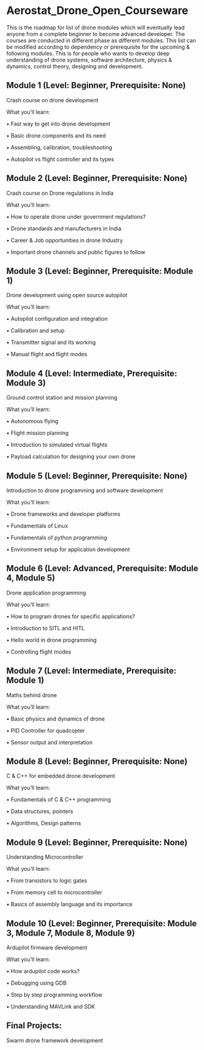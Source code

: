 # Aerostat_Drone_Open_Courseware
This is the roadmap for list of drone modules which will eventually lead anyone from a complete beginner to become advanced developer. The courses are conducted in different phase as different modules. This list can be modified according to dependency or prerequisite for the upcoming & following modules. This is for people who wants to develop deep understanding of drone systems, software architecture, physics & dynamics, control theory, designing and development. 

## Module 1 (Level: Beginner, Prerequisite: None)

Crash course on drone development

What you’ll learn:

•	Fast way to get into drone development 

•	Basic drone components and its need 

•	Assembling, calibration, troubleshooting 

•	Autopilot vs flight controller and its types

## Module 2 (Level: Beginner, Prerequisite: None)

Crash course on Drone regulations in India

What you’ll learn:

•	How to operate drone under government regulations?

•	Drone standards and manufacturers in India

•	Career & Job opportunities in drone Industry

•	Important drone channels and public figures to follow 

## Module 3 (Level: Beginner, Prerequisite: Module 1)

Drone development using open source autopilot

What you’ll learn:

•	Autopilot configuration and integration

•	Calibration and setup

•	Transmitter signal and its working

•	Manual flight and flight modes

## Module 4 (Level: Intermediate, Prerequisite: Module 3)

Ground control station and mission planning

What you’ll learn:

•	Autonomous flying

•	Flight mission planning

•	Introduction to simulated virtual flights

•	Payload calculation for designing your own drone

## Module 5 (Level: Beginner, Prerequisite: None)

Introduction to drone programming and software development

What you’ll learn:

•	Drone frameworks and developer platforms

•	Fundamentals of Linux

•	Fundamentals of python programming

•	Environment setup for application development

## Module 6 (Level: Advanced, Prerequisite: Module 4, Module 5)

Drone application programming

What you’ll learn:

•	How to program drones for specific applications?

•	Introduction to SITL and HITL

•	Hello world in drone programming

•	Controlling flight modes

## Module 7 (Level: Intermediate, Prerequisite: Module 1)

Maths behind drone

What you’ll learn:

•	Basic physics and dynamics of drone

•	PID Controller for quadcopter

•	Sensor output and interpretation

## Module 8 (Level: Beginner, Prerequisite: None)

C & C++ for embedded drone development

What you’ll learn:

•	Fundamentals of C & C++ programming

•	Data structures, pointers

•	Algorithms, Design patterns

## Module 9 (Level: Beginner, Prerequisite: None)

Understanding Microcontroller

What you’ll learn:

•	From transistors to logic gates

•	From memory cell to microcontroller

•	Basics of assembly language and its importance

## Module 10 (Level: Beginner, Prerequisite: Module 3, Module 7, Module 8, Module 9)

Ardupilot firmware development

What you’ll learn:

•	How ardupilot code works?

•	Debugging using GDB

•	Step by step programming workflow

•	Understanding MAVLink and SDK

## Final Projects:

Swarm drone framework development

